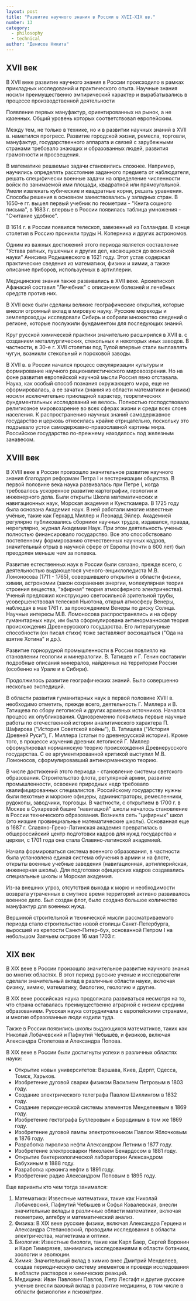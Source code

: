 ```yaml
---
layout: post
title: "Развитие научного знания в России в XVII-ХІХ вв."
number: 13
category:
  - philosophy
  - technical
author: "Денисов Никита"
---
```


## XVII век
В XVII веке развитие научного знания в России происходило в рамках прикладных исследований и практического опыта. Научные знания носили преимущественно эмпирический характер и вырабатывались в процессе производственной деятельности

Появление первых мануфактур, ориентированных на рынок, а не казенных. Общий уровень которых соответствовал европейским.

Между тем, не только в технике, но и в развитии научных знаний в XVII в. наметился прогресс. Развитие городской жизни, ремесла, торговли, мануфактур, государственного аппарата и связей с зарубежными странами требовало знающих и образованных людей, развития грамотности и просвещения.

В математике решаемые задачи становились сложнее. Например, научились определять расстояние заданного предмета от наблюдателя, решать специфически военные задачи на определение численности войск по занимаемой ими площади, квадратной или прямоугольной. Умели извлекать кубические и квадратные корни, решать уравнения. Способы решения в основном заимствовались у западных стран. В 1650-е гг. вышел первый учебник по геометрии - "Книга сошного письма", в 1683 г. впервые в России появилась таблица умножения - "Считание удобное".

В 1614 г. в России появился телескоп, завезенный из Голландии. В конце столетия в Россию проникли труды Н. Коперника и других астрономов.

Одним из важных достижений этого периода является составление "Устава ратных, пушечных и других дел, касающихся до воинской науки" Анисима Родышевского в 1621 году. Этот устав содержал практические сведения из математики, физики и химии, а также описание приборов, используемых в артиллерии.

Медицинские знания также развивались в XVII веке. Архиепископ Афанасий составил "Лечебник" с описанием болезней и лечебных средств против них.

В XVII веке были сделаны великие географические открытия, которые внесли огромный вклад в мировую науку. Русские мореходы и землепроходцы исследовали Сибирь и собрали множество сведений о регионе, которые послужили фундаментом для последующих знаний.

Круг русской химической практики значительно расширился в XVII в. с созданием металлургических, стекольных и некоторых иных заводов. В частности, в 30-е г. XVII столетии под Тулой впервые стали выплавлять чугун, возникли стекольный и пороховой заводы.

В XVII в. в России начался процесс секуляризации культуры и формирование научного рационалистического мировоззрения. Но на фоне развития европейской научной мысли Россия явно отставала. Наука, как особый способ познания окружающего мира, еще не сформировалась, а ее зачатки (знания из области математики и физики) носили исключительно прикладной характер, теоретических фундаментальных исследований не велось. Полностью господствовало религиозное мировоззрение во всех сферах жизни и среди всех слоев населения. К распространению научных знаний самодержавное государство и церковь относилась крайне отрицательно, поскольку это подрывало устои самодержавно-православной картины мира. Российское государство по-прежнему находилось под железным занавесом.

## XVIII век
В XVIII веке в России произошло значительное развитие научного знания благодаря реформам Петра I и вестернизации общества. В первой половине века наука развивалась при Петре I, когда требовалось ускоренное развитие картографии, геологии и инженерного дела. Были открыты Школа математических и навигационных наук, Морская академия и Кунсткамера. В 1725 году была основана Академия наук. В ней работали многие известные учёные, такие как Герхард Миллер и Леонард Эйлер. Академией регулярно публиковались сборники научных трудов, издавался, правда, нерегулярно, журнал Академии Наук. При этом деятельность ученых полностью финансировало государство. Все это способствовало постепенному формированию отечественных научных кадров, значительный отрыв в научной сфере от Европы (почти в 600 лет) был преодолен меньше чем за полвека.

Развитие естественных наук в России были связано, прежде всего, с деятельностью выдающегося ученого-энциклопедиста М.В. Ломоносова (1711 - 1765), совершившего открытия в области физики, химии, астрономии (закон сохранения энергии, молекулярная теория строения вещества, "эфирная" теория атмосферного электричества). Ученый предложил конструкцию светосильной зрительной трубы, усовершенствовал телескоп Ньютона, открыл атмосферу Венеры, наблюдая в мае 1761 г. за прохождением Венеры по диску Солнца. Научные интересы М.В. Ломоносова распространялись и на сферу гуманитарных наук, им была сформулирована антинорманнская теория происхождения Древнерусского государства. Его литературные способности (он писал стихи) тоже заставляют восхищаться ("Ода на взятие Хотина" и др.).

Развитие горнорудной промышленности в России повлияло на становлении геологии и минералогии. В. Татищев и Г. Генин составили подробные описания минералов, найденных на территории России (особенно на Урале и в Сибири).

Продолжилось развитие географических знаний. Было совершенно несколько экспедиций.

В области развития гуманитарных наук в первой половине XVIII в. необходимо отметить, прежде всего, деятельность Г. Миллера и В. Татищева по сбору летописей и других архивных источников. Начался процесс их опубликования. Одновременно появились первые научные работы по отечественной истории аналитического характера П. Шафирова ("История Советской войны"), В. Татищева ("История Древней Руси"), Г. Миллера (статьи по древнерусской истории). Кроме того, в процессе изучения древних летописей Г. Миллер сформулировал норманнскую теорию происхождения Древнерусского государства. С ее аргументированной критикой выступил М.В. Ломоносов, сформулировавший антинорманнскую теорию.

В числе достижений этого периода - становление системы светского образования. Строительство флота, регулярной армии, развитие промышленности, освоение природных недр требовало квалифицированных специалистов. Российскому государству нужны были пехотные и морские офицеры, администраторы, ремесленники, рудокопы, заводчики, торговцы. В частности, с открытием в 1700 г. в Москве в Сухаревой башне "навигацкой" школы началось становление в России технического образования. Возникла сеть "цифирных" школ (это низшие провинциальные математические школы). Основанная еще в 1687 г. Славяно-Греко-Латинская академия превратилась в общероссийский центр подготовки кадров для нужд государства и церкви, с 1701 года она стала Славяно-латинской академией.

Начала формироваться система военного образования, в частности была установлена единая система обучения в армии и на флоте, открыты военные учебные заведения (навигационная, артиллерийская, инженерная школы). Для подготовки офицерских кадров создавались специальные школы и Морская академия.

Из-за внешних угроз, отсутствия выхода к морю и необходимости возврата утраченных в смутное время территорий активно развивалось военное дело. Был создан флот, было создано большое количество мануфактур для военных нужд.

Вершиной строительной и технической мысли рассматриваемого периода стало строительство новой столицы Санкт-Петербурга, выросшей из крепости Санкт-Питер-бух, основанной Петром I на небольшом Заячьем острове 16 мая 1703 г.

## XIX век
В XIX веке в России произошло значительное развитие научного знания во многих областях. В этот период русские ученые и исследователи сделали значительный вклад в различные области науки, включая физику, химию, математику, биологию, геологию и другие.

В XIX веке российская наука продолжала развиваться несмотря на то, что страна оставалась преимущественно аграрной с низким средним образованием. Русская наука сотрудничала с европейскими странами, и многие образованные люди ездили туда.

Также в России появились школы выдающихся математиков, таких как Николай Лобачевский и Пафнутий Чебышёв, и физиков, включая Александра Столетова и Александра Попова.

В XIX веке в России были достигнуты успехи в различных областях науки:
* Открытие новых университетов: Варшава, Киев, Дерпт, Одесса, Томск, Харьков.
* Изобретение дуговой сварки физиком Василием Петровым в 1803 году.
* Создание электрического телеграфа Павлом Шиллингом в 1832 году.
* Создание периодической системы элементов Менделеевым в 1869 году.
* Изобретение гектографа Бутлеровым и Бородиным в том же 1869 году.
* Изобретение дуговой лампы электротехником Павлом Яблочковым в 1876 году.
* Разработка пиролиза нефти Александром Летним в 1877 году.
* Изобретение электросварки Николаем Бенардосом в 1881 году.
* Открытие бактериологической лаборатории Александром Бабухиным в 1888 году.
* Разработка крекинга нефти в 1891 году.
* Изобретение радио Александром Поповым в 1895 году.

Еще варианты кто чем тогда занимался:
1. Математика: Известные математики, такие как Николай Лобачевский, Пафнутий Чебышев и Софья Ковалевская, внесли значительные вклады в различные области математики, включая геометрию, алгебру и математический анализ.
2. Физика: В XIX веке русские физики, включая Александра Герцена и Александра Степановский, проводили исследования в области электричества, магнетизма и оптики.
3. Биология: Известные биологи, такие как Карл Баер, Сергей Воронин и Карл Тимирязев, занимались исследованиями в области ботаники, зоологии и эволюции.
4. Химия: Значительный вклад в химию внес Дмитрий Менделеев, создав периодическую систему элементов и проведя исследования в области растворов и химических реакций.
5. Медицина: Иван Павлович Павлов, Петр Лесгафт и другие русские ученые внесли важный вклад в развитие медицины, в том числе в области физиологии и психиатрии.
